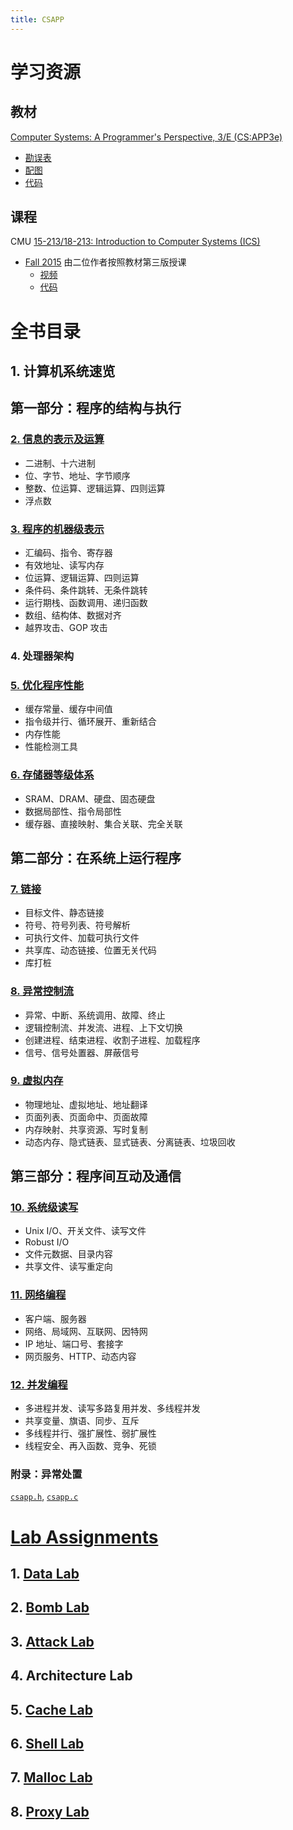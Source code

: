 ```yaml
---
title: CSAPP
---
```


# 学习资源

## 教材

[Computer Systems: A Programmer's Perspective, 3/E (CS:APP3e)](https://csapp.cs.cmu.edu/3e/home.html)

- [勘误表](https://csapp.cs.cmu.edu/3e/errata.html)
- [配图](https://csapp.cs.cmu.edu/3e/figures.html)
- [代码](http://csapp.cs.cmu.edu/3e/code.tar)

## 课程

CMU [15-213/18-213: Introduction to Computer Systems (ICS)](https://www.cs.cmu.edu/~213/)

- [Fall 2015](https://www.cs.cmu.edu/afs/cs/academic/class/15213-f15/www/) 由二位作者按照教材第三版授课
  - [视频](https://scs.hosted.panopto.com/Panopto/Pages/Sessions/List.aspx#folderID=%22b96d90ae-9871-4fae-91e2-b1627b43e25e%22)
  - [代码](http://www.cs.cmu.edu/afs/cs/academic/class/15213-f15/www/code.tar)

# 全书目录

## 1. 计算机系统速览

## 第一部分：程序的结构与执行

### [2. 信息的表示及运算](./2_bits_bytes_ints_floats.md)

- 二进制、十六进制
- 位、字节、地址、字节顺序
- 整数、位运算、逻辑运算、四则运算
- 浮点数

### [3. 程序的机器级表示](./3_machine_level_programming.md)

- 汇编码、指令、寄存器
- 有效地址、读写内存
- 位运算、逻辑运算、四则运算
- 条件码、条件跳转、无条件跳转
- 运行期栈、函数调用、递归函数
- 数组、结构体、数据对齐
- 越界攻击、GOP 攻击

### 4. 处理器架构

### [5. 优化程序性能](./5_optimizing_performance.md)

- 缓存常量、缓存中间值
- 指令级并行、循环展开、重新结合
- 内存性能
- 性能检测工具

### [6. 存储器等级体系](./6_memory_hierarchy.md)

- SRAM、DRAM、硬盘、固态硬盘
- 数据局部性、指令局部性
- 缓存器、直接映射、集合关联、完全关联

## 第二部分：在系统上运行程序

### [7. 链接](./7_linking.md)

- 目标文件、静态链接
- 符号、符号列表、符号解析
- 可执行文件、加载可执行文件
- 共享库、动态链接、位置无关代码
- 库打桩

### [8. 异常控制流](./8_exceptional_control_flow.md)

- 异常、中断、系统调用、故障、终止
- 逻辑控制流、并发流、进程、上下文切换
- 创建进程、结束进程、收割子进程、加载程序
- 信号、信号处置器、屏蔽信号

### [9. 虚拟内存](./9_virtual_memory.md)

- 物理地址、虚拟地址、地址翻译
- 页面列表、页面命中、页面故障
- 内存映射、共享资源、写时复制
- 动态内存、隐式链表、显式链表、分离链表、垃圾回收

## 第三部分：程序间互动及通信

### [10. 系统级读写](./10_system_level_io.md)

- Unix I/O、开关文件、读写文件
- Robust I/O
- 文件元数据、目录内容
- 共享文件、读写重定向

### [11. 网络编程](./11_network_programming.md)

- 客户端、服务器
- 网络、局域网、互联网、因特网
- IP 地址、端口号、套接字
- 网页服务、HTTP、动态内容

### [12. 并发编程](./12_concurrent_programming.md)

- 多进程并发、读写多路复用并发、多线程并发
- 共享变量、旗语、同步、互斥
- 多线程并行、强扩展性、弱扩展性
- 线程安全、再入函数、竞争、死锁

### 附录：异常处置
[`csapp.h`](http://csapp.cs.cmu.edu/3e/ics3/code/include/csapp.h), [`csapp.c`](http://csapp.cs.cmu.edu/3e/ics3/code/src/csapp.c)

# [Lab Assignments](https://csapp.cs.cmu.edu/3e/labs.html)

## 1. [Data Lab](./labs/data/README.md)
## 2. [Bomb Lab](./labs/bomb/README.md)
## 3. [Attack Lab](./labs/attack/README.md)
## 4. Architecture Lab
## 5. [Cache Lab](./labs/cache/README.md)
## 6. [Shell Lab](./labs/shell/README.md)
## 7. [Malloc Lab](./labs/malloc/README.md)
## 8. [Proxy Lab](./labs/proxy/README.md)

